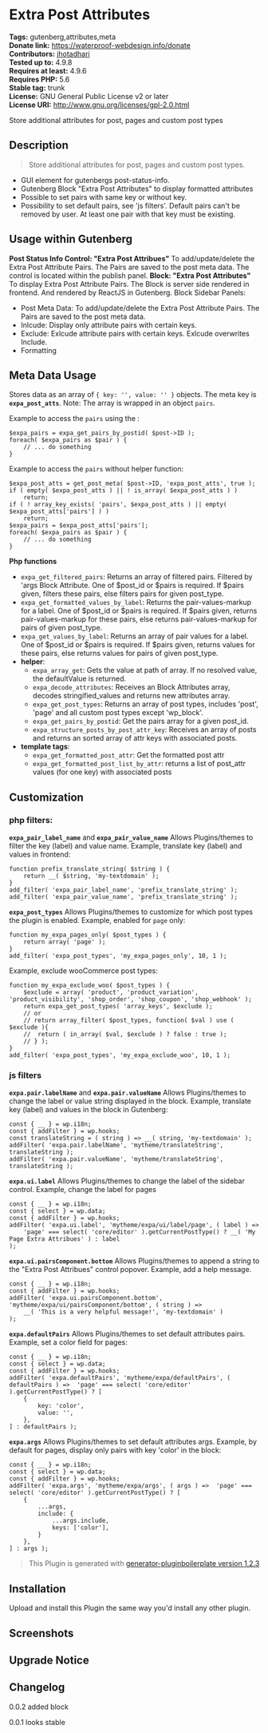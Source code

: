 # Extra Post Attributes #
**Tags:** gutenberg,attributes,meta  
**Donate link:** https://waterproof-webdesign.info/donate  
**Contributors:** [jhotadhari](https://profiles.wordpress.org/jhotadhari)  
**Tested up to:** 4.9.8  
**Requires at least:** 4.9.6  
**Requires PHP:** 5.6  
**Stable tag:** trunk  
**License:** GNU General Public License v2 or later  
**License URI:** http://www.gnu.org/licenses/gpl-2.0.html  

Store additional attributes for post, pages and custom post types


## Description ##

> Store additional attributes for post, pages and custom post types.

- GUI element for gutenbergs post-status-info.
- Gutenberg Block "Extra Post Attributes" to display formatted attributes
- Possible to set pairs with same key or without key.
- Possibility to set default pairs, see 'js filters'. Default pairs can't be removed by user. At least one pair with that key must be existing.

## Usage within Gutenberg
**Post Status Info Control: "Extra Post Attribues"**
To add/update/delete the Extra Post Attribute Pairs. The Pairs are saved to the post meta data.
The control is located within the publish panel.
**Block: "Extra Post Attributes"**
To display Extra Post Attribute Pairs.
The Block is server side rendered in frontend. And rendered by ReactJS in Gutenberg.
Block Sidebar Panels:
- Post Meta Data: To add/update/delete the Extra Post Attribute Pairs. The Pairs are saved to the post meta data.
- Inlcude: Display only attribute pairs with certain keys.
- Exclude: Exlcude attribute pairs with certain keys. Exlcude overwrites Include.
- Formatting

## Meta Data Usage
Stores data as an array of ```{ key: '', value: '' }``` objects.
The meta key is **```expa_post_atts```**. Note: The array is wrapped in an object ```pairs```.

Example to access the ```pairs``` using the :
```
$expa_pairs = expa_get_pairs_by_postid( $post->ID );
foreach( $expa_pairs as $pair ) {
    // ... do something
}
```
Example to access the ```pairs``` without helper function:
```
$expa_post_atts = get_post_meta( $post->ID, 'expa_post_atts', true );
if ( empty( $expa_post_atts ) || ! is_array( $expa_post_atts ) )
	return;
if ( ! array_key_exists( 'pairs', $expa_post_atts ) || empty( $expa_post_atts['pairs'] ) )
	return;
$expa_pairs = $expa_post_atts['pairs'];
foreach( $expa_pairs as $pair ) {
    // ... do something
}
```
**Php functions**
- ```expa_get_filtered_pairs```: Returns an array of filtered pairs. Filtered by 'args Block Attribute. One of $post_id or $pairs is required. If $pairs given, filters these pairs, else filters pairs for given post_type.
- ```expa_get_formatted_values_by_label```: Returns the pair-values-markup for a label. One of $post_id or $pairs is required. If $pairs given, returns pair-values-markup for these pairs, else returns pair-values-markup for pairs of given post_type.
- ```expa_get_values_by_label```: Returns an array of pair values for a label. One of $post_id or $pairs is required. If $pairs given, returns values for these pairs, else returns values for pairs of given post_type.
- **helper**:
  - ```expa_array_get```: Gets the value at path of array. If no resolved value, the defaultValue is returned.
  - ```expa_decode_attributes```: Receives an Block Attributes array, decodes stringified_values and returns new attributes array.
  - ```expa_get_post_types```: Returns an array of post types, includes 'post', 'page' and all custom post types except 'wp_block'.
  - ```expa_get_pairs_by_postid```:  Get the pairs array for a given post_id.
  - ```expa_structure_posts_by_post_attr_key```: Receives an array of posts and returns an sorted array of attr keys with associated posts.
- **template tags**:
  - ```expa_get_formatted_post_attr```: Get the formatted post attr
  - ```expa_get_formatted_post_list_by_attr```: returns a list of post_attr values (for one key) with associated posts





## Customization
### php filters:
**```expa_pair_label_name```** and **```expa_pair_value_name```**
Allows Plugins/themes to filter the key (label) and value name.
Example, translate key (label) and values in frontend:
```
function prefix_translate_string( $string ) {
	return __( $string, 'my-textdomain' );
}
add_filter( 'expa_pair_label_name', 'prefix_translate_string' );
add_filter( 'expa_pair_value_name', 'prefix_translate_string' );

```
**```expa_post_types```**
Allows Plugins/themes to customize for which post types the plugin is enabled.
Example, enabled for ```page``` only:
```
function my_expa_pages_only( $post_types ) {
	return array( 'page' );
}
add_filter( 'expa_post_types', 'my_expa_pages_only', 10, 1 );
```
Example, exclude wooCommerce post types:
```
function my_expa_exclude_woo( $post_types ) {
    $exclude = array( 'product', 'product_variation', 'product_visibility', 'shop_order', 'shop_coupon', 'shop_webhook' );
	return expa_get_post_types( 'array_keys', $exclude );
	// or
	// return array_filter( $post_types, function( $val ) use ( $exclude ){
	// 	return ( in_array( $val, $exclude ) ? false : true );
	// } );
}
add_filter( 'expa_post_types', 'my_expa_exclude_woo', 10, 1 );
```
### js filters
**```expa.pair.labelName```** and **```expa.pair.valueName```**
Allows Plugins/themes to change the label or value string displayed in the block. Example, translate key (label) and values in the block in Gutenberg:
```
const { __ } = wp.i18n;
const { addFilter } = wp.hooks;
const translateString = ( string ) => __( string, 'my-textdomain' );
addFilter( 'expa.pair.labelName', 'mytheme/translateString', translateString );
addFilter( 'expa.pair.valueName', 'mytheme/translateString', translateString );
```
**```expa.ui.label```**
Allows Plugins/themes to change the label of the sidebar control. Example, change the label for pages
```
const { __ } = wp.i18n;
const { select } = wp.data;
const { addFilter } = wp.hooks;
addFilter( 'expa.ui.label', 'mytheme/expa/ui/label/page', ( label ) =>
	'page' === select( 'core/editor' ).getCurrentPostType() ? __( 'My Page Extra Attribues' ) : label
);
```
**```expa.ui.pairsComponent.bottom```**
Allows Plugins/themes to append a string to the "Extra Post Attribues" control popover. Example, add a help message.
```
const { __ } = wp.i18n;
const { addFilter } = wp.hooks;
addFilter( 'expa.ui.pairsComponent.bottom', 'mytheme/expa/ui/pairsComponent/bottom', ( string ) =>
	__( 'This is a very helpful message!', 'my-textdomain' )
);
```
**```expa.defaultPairs```**
Allows Plugins/themes to set default attributes pairs. Example, set a color field for pages:
```
const { __ } = wp.i18n;
const { select } = wp.data;
const { addFilter } = wp.hooks;
addFilter( 'expa.defaultPairs', 'mytheme/expa/defaultPairs', ( defaultPairs ) =>  'page' === select( 'core/editor' ).getCurrentPostType() ? [
	{
		key: 'color',
		value: '',
	},
] : defaultPairs );
```
**```expa.args```**
Allows Plugins/themes to set default attributes args. Example, by default for pages, display only pairs with key 'color' in the block:
```
const { __ } = wp.i18n;
const { select } = wp.data;
const { addFilter } = wp.hooks;
addFilter( 'expa.args', 'mytheme/expa/args', ( args ) =>  'page' === select( 'core/editor' ).getCurrentPostType() ? [
	{
		...args,
		include: {
		    ...args.include,
		    keys: ['color'],
		}
	},
] : args );
```


> This Plugin is generated with [generator-pluginboilerplate version 1.2.3](https://github.com/jhotadhari/generator-pluginboilerplate)

## Installation ##
Upload and install this Plugin the same way you'd install any other plugin.

## Screenshots ##

## Upgrade Notice ##

## Changelog ##


0.0.2
added block

0.0.1
looks stable


